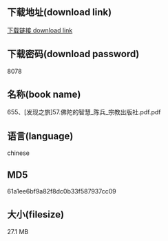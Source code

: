 ## 下载地址(download link)
[下载链接 download link](https://voluble-croquembouche-d321dc.netlify.app/?s=655%E3%80%81%5B%E5%8F%91%E7%8E%B0%E4%B9%8B%E6%97%85%5D57.%E4%BD%9B%E9%99%80%E7%9A%84%E6%99%BA%E6%85%A7_%E9%99%88%E5%85%B5_%E5%AE%97%E6%95%99%E5%87%BA%E7%89%88%E7%A4%BE.pdf)

## 下载密码(download password)
8078

## 名称(book name)
655、[发现之旅]57.佛陀的智慧_陈兵_宗教出版社.pdf.pdf

## 语言(language)
chinese

## MD5
61a1ee6bf9a82f8dc0b33f587937cc09

## 大小(filesize)
27.1 MB
